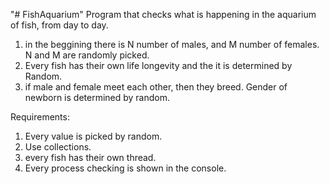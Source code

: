"# FishAquarium" 
Program that checks what is happening in the aquarium of fish, from day to day.

1) in the beggining there is N number of males, and M number of females. N and M are randomly picked.
2) Every fish has their own life longevity and the it is determined by Random.
3) if male and  female meet each other, then they breed. Gender of newborn is determined by random.


Requirements:
1) Every value is picked by random.
2) Use collections.
3) every fish has their own thread.
4) Every process checking is shown in the console.
